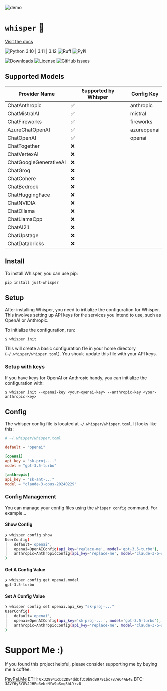 ![demo](https://github.com/user-attachments/assets/40130388-2452-4902-9bca-2fb76ad79ffe)

# `whisper` 🤫

[Visit the docs](https://syn54x.github.io/whisper/)

![Python 3.10 | 3.11 | 3.12](https://img.shields.io/badge/python-3.10%20|%203.11%20|%203.12-blue.svg)
![Ruff](https://img.shields.io/badge/linted%20by-ruff-FFC107.svg)
![PyPI](https://img.shields.io/pypi/v/just-whisper)

![Downloads](https://img.shields.io/pypi/dm/just-whisper)
![License](https://img.shields.io/github/license/syn54x/whisper)
![GitHub issues](https://img.shields.io/github/issues/syn54x/whisper)

## Supported Models

| Provider Name                | Supported by Whisper | Config Key |
|------------------------------|----------------------|------------|
| ChatAnthropic                | ✅                   | anthropic  |
| ChatMistralAI                | ✅                   | mistral    |
| ChatFireworks                | ✅                   | fireworks  |
| AzureChatOpenAI              | ✅                   | azureopenai|
| ChatOpenAI                   | ✅                   | openai     |
| ChatTogether                 | ❌                   |            |
| ChatVertexAI                 | ❌                   |            |
| ChatGoogleGenerativeAI       | ❌                   |            |
| ChatGroq                     | ❌                   |            |
| ChatCohere                   | ❌                   |            |
| ChatBedrock                  | ❌                   |            |
| ChatHuggingFace              | ❌                   |            |
| ChatNVIDIA                   | ❌                   |            |
| ChatOllama                   | ❌                   |            |
| ChatLlamaCpp                 | ❌                   |            |
| ChatAI21                     | ❌                   |            |
| ChatUpstage                  | ❌                   |            |
| ChatDatabricks               | ❌                   |            |


## Install

To install Whisper, you can use pip:

```console
pip install just-whisper
```

## Setup

After installing Whisper, you need to initialize the configuration for Whisper. This involves setting up API keys for the services you intend to use, such as OpenAI or Anthropic.

To initialize the configuration, run:

```console
$ whisper init
```

This will create a basic configuration file in your home directory (`~/.whisper/whisper.toml`).  You should update this file with your API keys.

### Setup with keys

If you have keys for OpenAI or Anthropic handy, you can initialize the configuration with:

```console
$ whisper init --openai-key <your-openai-key> --anthropic-key <your-anthropic-key>
```

## Config

The whisper config file is located at `~/.whisper/whisper.toml`.  It looks like this:

```toml
# ~/.whisper/whisper.toml

default = "openai"

[openai]
api_key = "sk-proj-..."
model = "gpt-3.5-turbo"

[anthropic]
api_key = "sk-ant-..."
model = "claude-3-opus-20240229"
```

### Config Management

You can manage your config files using the `whisper config` command.  For example...

#### Show Config

```bash
❯ whisper config show
UserConfig(
│   default='openai',
│   openai=OpenAIConfig(api_key='replace-me', model='gpt-3.5-turbo'),
│   anthropic=AnthropicConfig(api_key='replace-me', model='claude-3-5-sonnet-20240620')
)
```

#### Get A Config Value

```bash
❯ whisper config get openai.model
gpt-3.5-turbo
```

#### Set A Config Value

```bash
❯ whisper config set openai.api_key "sk-proj-..."
UserConfig(
│   default='openai',
│   openai=OpenAIConfig(api_key='sk-proj-...', model='gpt-3.5-turbo'),
│   anthropic=AnthropicConfig(api_key='replace-me', model='claude-3-5-sonnet-20240620')
)
```
# Support Me :)

If you found this project helpful, please consider supporting me by buying me a coffee.

[PayPal.Me](https://paypal.me/syn54x?country.x=US&locale.x=en_US)
ETH: `0x329941cDc2D84ddDf3c0b9dB9791bc787e64AE4E`
BTC: `3AVY6ySYGVJJHFo3ebrNYx9oSmqShLYrz8`
